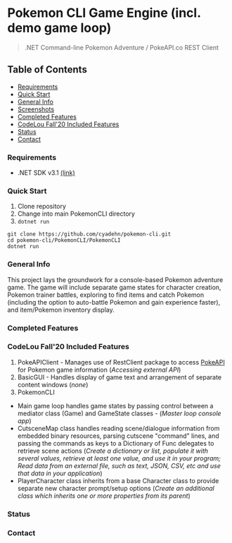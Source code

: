 # Pokemon CLI Game Engine (incl. demo game loop)
> .NET Command-line Pokemon Adventure / PokeAPI.co REST Client
## Table of Contents
* [Requirements](#requirements)
* [Quick Start](#quick-start)
* [General Info](#general-info)
* [Screenshots](#screenshots)
* [Completed Features](#completed-features)
* [CodeLou Fall'20 Included Features](#codelou-fall20-included-features)
* [Status](#status)
* [Contact](#contact)

### Requirements
* .NET SDK v3.1 [(link)](https://dotnet.microsoft.com/download/dotnet-core/3.1)

### Quick Start
1. Clone repository
2. Change into main PokemonCLI directory
3. `dotnet run`
```
git clone https://github.com/cyadehn/pokemon-cli.git
cd pokemon-cli/PokemonCLI/PokemonCLI
dotnet run
```

### General Info
This project lays the groundwork for a console-based Pokemon adventure game. The game will include separate game states for character creation, Pokemon trainer battles, exploring to find items and catch Pokemon (including the option to auto-battle Pokemon and gain experience faster), and item/Pokemon inventory display.

### Completed Features

### CodeLou Fall'20 Included Features
1. PokeAPIClient - Manages use of RestClient package to access [PokeAPI](https://pokeapi.co/) for Pokemon game information (*Accessing external API*)
2. BasicGUI - Handles display of game text and arrangement of separate content windows (*none*)
3. PokemonCLI
* Main game loop handles game states by passing control between a mediator class (Game) and GameState classes - (*Master loop console app*)
* CutsceneMap class handles reading scene/dialogue information from embedded binary resources, parsing cutscene "command" lines, and passing the commands as keys to a Dictionary of Func<T> delegates to retrieve scene actions (*Create a dictionary or list, populate it with several values, retrieve at least one value, and use it in your program; Read data from an external file, such as text, JSON, CSV, etc and use that data in your application*)
* PlayerCharacter class inherits from a base Character class to provide separate new character prompt/setup options (*Create an additional class which inherits one or more properties from its parent*)


### Status
### Contact
